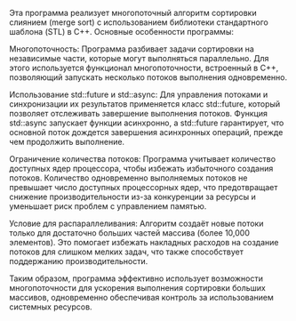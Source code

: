 Эта программа реализует многопоточный алгоритм сортировки слиянием (merge sort) с использованием библиотеки стандартного шаблона (STL) в C++. 
Основные особенности программы:

Многопоточность: Программа разбивает задачи сортировки на независимые части, которые могут выполняться параллельно.
Для этого используется функционал многопоточности, встроенный в C++, позволяющий запускать несколько потоков выполнения одновременно.

Использование std::future и std::async: Для управления потоками и синхронизации их результатов применяется класс std::future, 
который позволяет отслеживать завершение выполнения потоков. Функция std::async запускает функции асинхронно, а std::future гарантирует,
что основной поток дождется завершения асинхронных операций, прежде чем продолжить выполнение.

Ограничение количества потоков: Программа учитывает количество доступных ядер процессора, чтобы избежать избыточного создания потоков.
Количество одновременно выполняемых потоков не превышает число доступных процессорных ядер,
что предотвращает снижение производительности из-за конкуренции за ресурсы и уменьшает риск проблем с управлением памятью.

Условие для распараллеливания: Алгоритм создаёт новые потоки только для достаточно больших частей массива (более 10,000 элементов). 
Это помогает избежать накладных расходов на создание потоков для слишком мелких задач, что также способствует поддержанию производительности.

Таким образом, программа эффективно использует возможности многопоточности для ускорения выполнения сортировки больших массивов,
одновременно обеспечивая контроль за использованием системных ресурсов.

